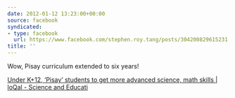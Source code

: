 ```yaml
---
date: 2012-01-12 13:23:00+00:00
source: facebook
syndicated:
- type: facebook
  url: https://www.facebook.com/stephen.roy.tang/posts/304200829615231
title: ''
---
```


Wow, Pisay curriculum extended to six years!

[Under K+12, ‘Pisay’ students to get more advanced science, math skills | loQal - Science and Educati](http://loqal.ph/science-and-education/2011/12/23/under-k12-pisay-students-to-get-more-advanced-science-math-skills/)